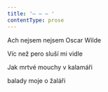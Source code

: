 ```yaml
---
title: '– – – '
contentType: prose
---
```


Ach nejsem nejsem Oscar Wilde

Víc než pero sluší mi vidle

Jak mrtvé mouchy v kalamáři

balady moje o žaláři
